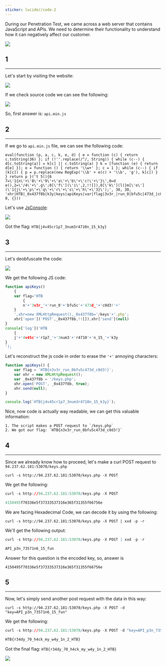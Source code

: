 ```yaml
---
sticker: lucide//code-2
---
```

During our Penetration Test, we came across a web server that contains JavaScript and APIs. We need to determine their functionality to understand how it can negatively affect our customer.

![](gitbook/cybersecurity/images/Pasted%252520image%25252020250130135545.png)
## 1
---

Let's start by visiting the website:

![](gitbook/cybersecurity/images/Pasted%252520image%25252020250130135630.png)

If we check source code we can see the following:

![](gitbook/cybersecurity/images/Pasted%252520image%25252020250130135707.png)

So, first answer is: `api.min.js`

## 2
---

If we go to `api.min.js` file, we can see the following code:

```
eval(function (p, a, c, k, e, d) { e = function (c) { return c.toString(36) }; if (!''.replace(/^/, String)) { while (c--) { d[c.toString(a)] = k[c] || c.toString(a) } k = [function (e) { return d[e] }]; e = function () { return '\\w+' }; c = 1 }; while (c--) { if (k[c]) { p = p.replace(new RegExp('\\b' + e(c) + '\\b', 'g'), k[c]) } } return p }('t 5(){6 7=\'1{n\'+\'8\'+\'9\'+\'a\'+\'b\'+\'c!\'+\'}\',0=d e(),2=\'/4\'+\'.g\';0[\'f\'](\'i\',2,!![]),0[\'k\'](l)}m[\'o\'](\'1{j\'+\'p\'+\'q\'+\'r\'+\'s\'+\'h\'+\'3}\');', 30, 30, 'xhr|HTB|_0x437f8b|k3y|keys|apiKeys|var|flag|3v3r_|run_0|bfu5c|473d_|c0d3|new|XMLHttpRequest|open|php|n_15_|POST||send|null|console||log|4v45c|r1p7_|3num3|r4710|function'.split('|'), 0, {}))
```

Let's use [JsConsole](https://jsconsole.com/):

![](gitbook/cybersecurity/images/Pasted%252520image%25252020250130135846.png)

Got the flag: `HTB{j4v45cr1p7_3num3r4710n_15_k3y}`

## 3
---

Let's deobfuscate the code:

![](gitbook/cybersecurity/images/Pasted%252520image%25252020250130140233.png)

We get the following JS code:

```js
function apiKeys()
	{
	var flag='HTB
		{
		n'+'3v3r_'+'run_0'+'bfu5c'+'473d_'+'c0d3!'+'
	}
	',xhr=new XMLHttpRequest(),_0x437f8b='/keys'+'.php';
	xhr['open']('POST',_0x437f8b,!![]),xhr['send'](null)
}
console['log']('HTB
	{
	j'+'4v45c'+'r1p7_'+'3num3'+'r4710'+'n_15_'+'k3y
}
');

```

Let's reconstruct the js code in order to erase the `'+'` annoying characters:

```js
function apiKeys() {
    var flag = `HTB{n3v3r_run_0bfu5c473d_c0d3!}`;
    var xhr = new XMLHttpRequest();
    var _0x437f8b = '/keys.php';
    xhr.open('POST', _0x437f8b, true);
    xhr.send(null);
}

console.log(`HTB{j4v45cr1p7_3num3r4710n_15_k3y}`);
```

Nice, now code is actually way readable, we can get this valuable information:

```ad-hint
1. The script makes a POST request to `/keys.php`
2. We got our flag: `HTB{n3v3r_run_0bfu5c473d_c0d3!}`
```

## 4
---

Since we already know how to proceed, let's make a curl POST request to `94.237.62.181:53070/keys.php`

`curl -s http://94.237.62.181:53070/keys.php -X POST`

We get the following:

```r
curl -s http://94.237.62.181:53070/keys.php -X POST

4150495f70336e5f37333537316e365f31355f66756e
```

We are facing Hexadecimal Code, we can decode it by using the following:

`curl -s http://94.237.62.181:53070/keys.php -X POST | xxd -p -r`

We'll get the following output:

```r
curl -s http://94.237.62.181:53070/keys.php -X POST | xxd -p -r

API_p3n_73571n6_15_fun
```

Answer for this question is the encoded key, so, answer is 

`4150495f70336e5f37333537316e365f31355f66756e`

## 5
---

Now, let's simply send another post request with the data in this way:

`curl -s http://94.237.62.181:53070/keys.php -X POST -d "key=API_p3n_73571n6_15_fun"`

We get the following:

```r
curl -s http://94.237.62.181:53070/keys.php -X POST -d "key=API_p3n_73571n6_15_fun"

HTB{r34dy_70_h4ck_my_w4y_1n_2_HTB}
```

Got the final flag: `HTB{r34dy_70_h4ck_my_w4y_1n_2_HTB}`


![](gitbook/cybersecurity/images/Pasted%252520image%25252020250130142032.png)

